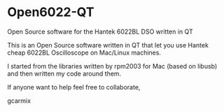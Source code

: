 # Open6022-QT
Open Source software for the Hantek 6022BL DSO written in QT

This is an Open Source software written in QT that let you use Hantek cheap 6022BL Oscilloscope on Mac/Linux machines.

I started from the libraries written by rpm2003 for Mac (based on libusb) and then written my code around them.


If anyone want to help feel free to collaborate,

gcarmix
